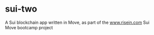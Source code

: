 # sui-two
A Sui blockchain app written in Move, as part of the www.risein.com Sui Move bootcamp project

